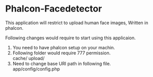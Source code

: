 Phalcon-Facedetector
====================

This application will restrict to upload human face images, Written in phalcon.

Following changes would require to start using this applicaion.

1.	You need to have phalcon setup on your machin.
2.	Following folder would require 777 permission. <br />
	cache/
	upload/	
3.	Need to change base URI path in following file. <br />
	app/config/config.php
	
